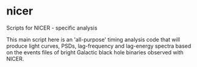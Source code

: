 # nicer
Scripts for NICER - specific analysis

This main script here is an 'all-purpose' timing analysis code that will produce light curves, PSDs, lag-frequency and lag-energy spectra based on the events files of bright Galactic black hole binaries observed with NICER. 
